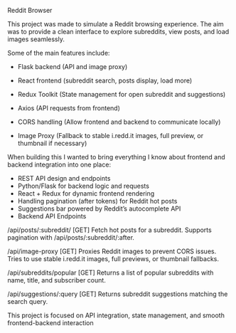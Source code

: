 Reddit Browser

This project was made to simulate a Reddit browsing experience. The aim was to provide a clean interface to explore subreddits, view posts, and load images seamlessly.

Some of the main features include:
- Flask backend (API and image proxy)
- React frontend (subreddit search, posts display, load more)

- Redux Toolkit (State management for open subreddit and suggestions)
- Axios (API requests from frontend)
- CORS handling (Allow frontend and backend to communicate locally)
- Image Proxy (Fallback to stable i.redd.it images, full preview, or thumbnail if necessary)

When building this I wanted to bring everything I know about frontend and backend integration into one place:

- REST API design and endpoints
- Python/Flask for backend logic and requests
- React + Redux for dynamic frontend rendering
- Handling pagination (after tokens) for Reddit hot posts
- Suggestions bar powered by Reddit’s autocomplete API
- Backend API Endpoints

/api/posts/:subreddit/ [GET]
Fetch hot posts for a subreddit. Supports pagination with /api/posts/:subreddit/:after.

/api/image-proxy [GET]
Proxies Reddit images to prevent CORS issues. Tries to use stable i.redd.it images, full previews, or thumbnail fallbacks.

/api/subreddits/popular [GET]
Returns a list of popular subreddits with name, title, and subscriber count.

/api/suggestions/:query [GET]
Returns subreddit suggestions matching the search query.

This project is focused on API integration, state management, and smooth frontend-backend interaction
